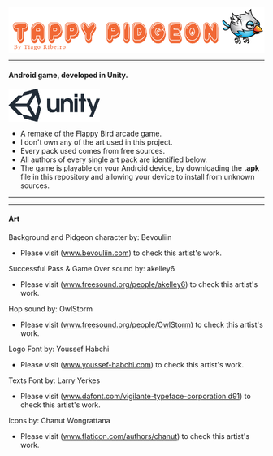 <img align="center" width="700" height="" src="/Images/TappyPidgeon_LOGO.png">

---------------------------------

#### Android game, developed in Unity.

<img align="center" width="180" height="" src="/Images/logo.png">

* A remake of the Flappy Bird arcade game.
* I don't own any of the art used in this project.
* Every pack used comes from free sources.
* All authors of every single art pack are identified below.
* The game is playable on your Android device, by downloading the **.apk** file in this repository and allowing your device to install from unknown sources.

----------------------------------


----------------------------------

#### Art

Background and Pidgeon character by: Bevouliin
* Please visit (www.bevouliin.com) to check this artist's work.

Successful Pass & Game Over sound by: akelley6
* Please visit (www.freesound.org/people/akelley6) to check this artist's work.

Hop sound by: OwlStorm
* Please visit (www.freesound.org/people/OwlStorm) to check this artist's work.

Logo Font by: Youssef Habchi
* Please visit (www.youssef-habchi.com) to check this artist's work.

Texts Font by: Larry Yerkes
* Please visit (www.dafont.com/vigilante-typeface-corporation.d91) to check this artist's work.

Icons by: Chanut Wongrattana
* Please visit (www.flaticon.com/authors/chanut) to check this artist's work.
